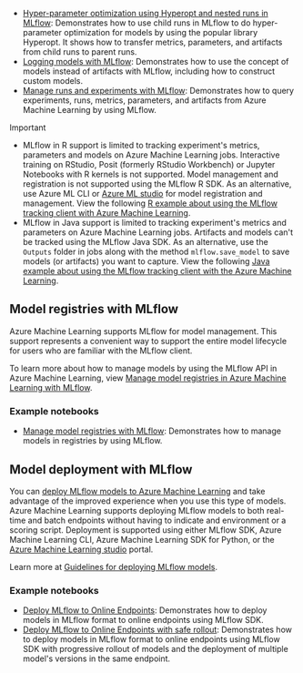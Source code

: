 * [Hyper-parameter optimization using Hyperopt and nested runs in MLflow](https://github.com/Azure/azureml-examples/blob/main/sdk/python/using-mlflow/train-and-log/xgboost_nested_runs.ipynb): Demonstrates how to use child runs in MLflow to do hyper-parameter optimization for models by using the popular library Hyperopt. It shows how to transfer metrics, parameters, and artifacts from child runs to parent runs.
* [Logging models with MLflow](https://github.com/Azure/azureml-examples/blob/main/sdk/python/using-mlflow/train-and-log/logging_and_customizing_models.ipynb): Demonstrates how to use the concept of models instead of artifacts with MLflow, including how to construct custom models.
* [Manage runs and experiments with MLflow](https://github.com/Azure/azureml-examples/blob/main/sdk/python/using-mlflow/runs-management/run_history.ipynb): Demonstrates how to query experiments, runs, metrics, parameters, and artifacts from Azure Machine Learning by using MLflow.

> [!IMPORTANT]
> - MLflow in R support is limited to tracking experiment's metrics, parameters and models on Azure Machine Learning jobs. Interactive training on RStudio, Posit (formerly RStudio Workbench) or Jupyter Notebooks with R kernels is not supported. Model management and registration is not supported using the MLflow R SDK. As an alternative, use Azure ML CLI or [Azure ML studio](https://ml.azure.com) for model registration and management. View the following [R example about using the MLflow tracking client with Azure Machine Learning](https://github.com/Azure/azureml-examples/tree/main/cli/jobs/single-step/r).
> - MLflow in Java support is limited to tracking experiment's metrics and parameters on Azure Machine Learning jobs. Artifacts and models can't be tracked using the MLflow Java SDK. As an alternative, use the `Outputs` folder in jobs along with the method `mlflow.save_model` to save models (or artifacts) you want to capture. View the following [Java example about using the MLflow tracking client with the Azure Machine Learning](https://github.com/Azure/azureml-examples/tree/main/cli/jobs/single-step/java/iris).

## Model registries with MLflow

Azure Machine Learning supports MLflow for model management. This support represents a convenient way to support the entire model lifecycle for users who are familiar with the MLflow client.

To learn more about how to manage models by using the MLflow API in Azure Machine Learning, view [Manage model registries in Azure Machine Learning with MLflow](how-to-manage-models-mlflow.md).

### Example notebooks

* [Manage model registries with MLflow](https://github.com/Azure/azureml-examples/blob/main/sdk/python/using-mlflow/model-management/model_management.ipynb): Demonstrates how to manage models in registries by using MLflow.

## Model deployment with MLflow

You can [deploy MLflow models to Azure Machine Learning](how-to-deploy-mlflow-models.md) and take advantage of the improved experience when you use this type of models. Azure Machine Learning supports deploying MLflow models to both real-time and batch endpoints without having to indicate and environment or a scoring script. Deployment is supported using either MLflow SDK, Azure Machine Learning CLI, Azure Machine Learning SDK for Python, or the [Azure Machine Learning studio](https://ml.azure.com) portal.

Learn more at [Guidelines for deploying MLflow models](how-to-deploy-mlflow-models.md).

### Example notebooks

* [Deploy MLflow to Online Endpoints](https://github.com/Azure/azureml-examples/blob/main/sdk/python/using-mlflow/deploy/mlflow_sdk_online_endpoints.ipynb): Demonstrates how to deploy models in MLflow format to online endpoints using MLflow SDK.
* [Deploy MLflow to Online Endpoints with safe rollout](https://github.com/Azure/azureml-examples/blob/main/sdk/python/using-mlflow/deploy/mlflow_sdk_online_endpoints_progresive.ipynb): Demonstrates how to deploy models in MLflow format to online endpoints using MLflow SDK with progressive rollout of models and the deployment of multiple model's versions in the same endpoint.
